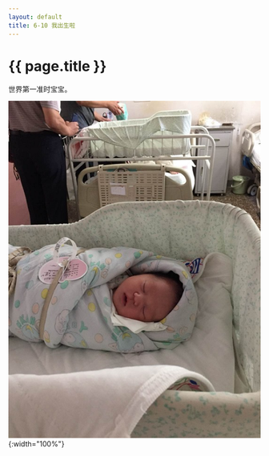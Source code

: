 ```yaml
---
layout: default
title: 6-10 我出生啦
---
```


# {{ page.title }}

世界第一准时宝宝。


![Hello World!](/assets/img/6-10出生啦.jpg){:width="100%"}
